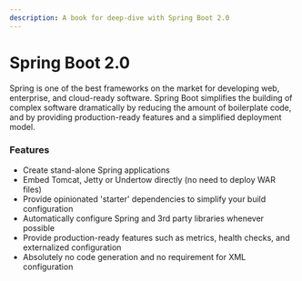 ```yaml
---
description: A book for deep-dive with Spring Boot 2.0
---
```


# Spring Boot 2.0

Spring is one of the best frameworks on the market for developing web, enterprise, and cloud-ready software. Spring Boot simplifies the building of complex software dramatically by reducing the amount of boilerplate code, and by providing production-ready features and a simplified deployment model.



### Features <a id="features"></a>

* Create stand-alone Spring applications
* Embed Tomcat, Jetty or Undertow directly \(no need to deploy WAR files\)
* Provide opinionated 'starter' dependencies to simplify your build configuration
* Automatically configure Spring and 3rd party libraries whenever possible
* Provide production-ready features such as metrics, health checks, and externalized configuration
* Absolutely no code generation and no requirement for XML configuration

